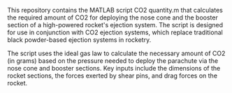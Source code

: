 This repository contains the MATLAB script CO2 quantity.m that calculates the required amount of CO2 for deploying the nose cone and the booster section of a high-powered rocket's ejection system. 
The script is designed for use in conjunction with CO2 ejection systems, which replace traditional black powder-based ejection systems in rocketry.

The script uses the ideal gas law to calculate the necessary amount of CO2 (in grams) based on the pressure needed to deploy the parachute via the nose cone and booster sections. 
Key inputs include the dimensions of the rocket sections, the forces exerted by shear pins, and drag forces on the rocket.
